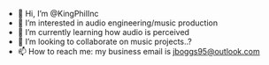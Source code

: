 - 👋 Hi, I’m @KingPhilInc
- 👀 I’m interested in audio engineering/music production
- 🌱 I’m currently learning how audio is perceived
- 💞️ I’m looking to collaborate on music projects..? 
- 📫 How to reach me: my business email is jboggs95@outlook.com

<!---
KingPhilInc/KingPhilInc is a ✨ special ✨ repository because its `README.md` (this file) appears on your GitHub profile.
You can click the Preview link to take a look at your changes.
--->
